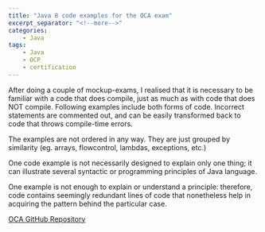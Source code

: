 ```yaml
---
title: "Java 8 code examples for the OCA exam"
excerpt_separator: "<!--more-->"
categories:
    - Java
tags:
    - Java
    - OCP
    - certification
---
```


After doing a couple of mockup-exams, I realised that it is necessary to be familiar with a code that does compile, just as much as with code that does NOT compile. Following examples include both forms of code. Incorrect statements are commented out, and can be easily transformed back to code that throws compile-time errors.

The examples are not ordered in any way. They are just grouped by similarity (eg. arrays, flowcontrol, lambdas, exceptions, etc.)

One code example is not necessarily designed to explain only one thing; it can illustrate several syntactic or programming principles of Java language.

One example is not enough to explain or understand a principle: therefore, code contains seemingly redundant lines of code that nonetheless help in acquiring the pattern behind the particular case.

<!--more-->

[OCA GitHub Repository](https://github.com/matkosoric/OCA)

